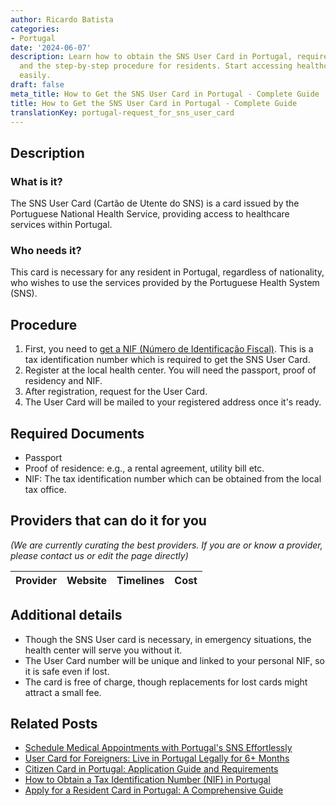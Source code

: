 ```yaml
---
author: Ricardo Batista
categories:
- Portugal
date: '2024-06-07'
description: Learn how to obtain the SNS User Card in Portugal, required documents,
  and the step-by-step procedure for residents. Start accessing healthcare services
  easily.
draft: false
meta_title: How to Get the SNS User Card in Portugal - Complete Guide
title: How to Get the SNS User Card in Portugal - Complete Guide
translationKey: portugal-request_for_sns_user_card
---
```


## Description
### What is it?
The SNS User Card (Cartão de Utente do SNS) is a card issued by the Portuguese National Health Service, providing access to healthcare services within Portugal.

### Who needs it?
This card is necessary for any resident in Portugal, regardless of nationality, who wishes to use the services provided by the Portuguese Health System (SNS).

## Procedure
1. First, you need to [get a NIF (Número de Identificação Fiscal)](https://tramitit.com/guides/portugal/request_for_tax_identification_number_nif/). This is a tax identification number which is required to get the SNS User Card.
2. Register at the local health center. You will need the passport, proof of residency and NIF.
3. After registration, request for the User Card.
4. The User Card will be mailed to your registered address once it's ready.

## Required Documents
- Passport
- Proof of residence: e.g., a rental agreement, utility bill etc.
- NIF: The tax identification number which can be obtained from the local tax office.

## Providers that can do it for you

_(We are currently curating the best providers. If you are or know a provider, please contact us or edit the page directly)_

| Provider        |     Website     |     Timelines    |       Cost      |
| :-------------: | :-------------: |  :-------------: | :-------------: |

## Additional details
- Though the SNS User card is necessary, in emergency situations, the health center will serve you without it.
- The User Card number will be unique and linked to your personal NIF, so it is safe even if lost.
- The card is free of charge, though replacements for lost cards might attract a small fee.
## Related Posts

- [Schedule Medical Appointments with Portugal's SNS Effortlessly](https://tramitit.com/guides/portugal/request_for_medical_appointment_at_sns/)
- [User Card for Foreigners: Live in Portugal Legally for 6+ Months](https://tramitit.com/guides/portugal/request_for_user_card_for_foreigners/)
- [Citizen Card in Portugal: Application Guide and Requirements](https://tramitit.com/guides/portugal/request_for_citizen_card/)
- [How to Obtain a Tax Identification Number (NIF) in Portugal](https://tramitit.com/guides/portugal/request_for_tax_identification_number_nif/)
- [Apply for a Resident Card in Portugal: A Comprehensive Guide](https://tramitit.com/guides/portugal/request_for_resident_card_for_foreign_citizens/)